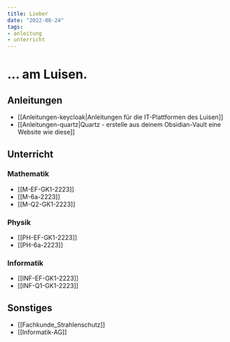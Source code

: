 ```yaml
---
title: Lieber
date: "2022-08-24"
tags: 
- anleitung
- unterricht
---
```


# ... am Luisen.
## Anleitungen
- [[Anleitungen-keycloak|Anleitungen für die IT-Plattformen des Luisen]]
- [[Anleitungen-quartz|Quartz - erstelle aus deinem Obsidian-Vault eine Website wie diese]]

## Unterricht
### Mathematik
- [[M-EF-GK1-2223]]
- [[M-6a-2223]]
- [[M-Q2-GK1-2223]]

### Physik
- [[PH-EF-GK1-2223]]
- [[PH-6a-2223]]

### Informatik
- [[INF-EF-GK1-2223]]
- [[INF-Q1-GK1-2223]]

## Sonstiges
- [[Fachkunde_Strahlenschutz]]
- [[Informatik-AG]]